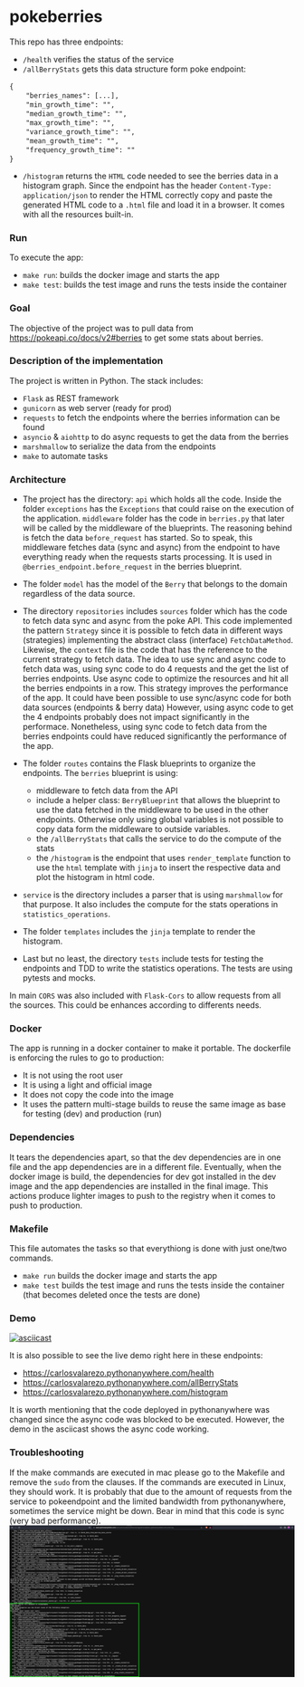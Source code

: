 # pokeberries

This repo has three endpoints:

- `/health` verifies the status of the service
- `/allBerryStats` gets this data structure form poke endpoint:
```
{
    "berries_names": [...],
    "min_growth_time": "",
    "median_growth_time": "",
    "max_growth_time": "",
    "variance_growth_time": "",
    "mean_growth_time": "",
    "frequency_growth_time": ""
}
```
- `/histogram` returns the `HTML` code needed to see the berries data in a histogram graph. Since the endpoint has the header `Content-Type: application/json` to render the HTML correctly copy and paste the generated HTML code to a `.html` file and load it in a browser. It comes with all the resources built-in.


### Run
To execute the app:
- `make run`: builds the docker image and starts the app
- `make test`: builds the test image and runs the tests inside the container

### Goal
The objective of the project was to pull data from https://pokeapi.co/docs/v2#berries to get some stats about berries.

### Description of the implementation
The project is written in Python. The stack includes:

- `Flask` as REST framework
- `gunicorn` as web server (ready for prod)
- `requests` to fetch the endpoints where the berries information can be found
- `asyncio` & `aiohttp` to do async requests to get the data from the berries
- `marshmallow` to serialize the data from the endpoints
- `make` to automate tasks

### Architecture
- The project has the directory: `api` which holds all the code. Inside the folder `exceptions` has the `Exceptions` that could raise on the execution of the application.
`middleware` folder has the code in `berries.py` that later will be called by the middleware of the blueprints. The reasoning behind is fetch the data `before_request` has started. So to speak, this middleware fetches data (sync and async) from the endpoint to have everything ready when the requests starts processing. It is used in `@berries_endpoint.before_request` in the berries blueprint.

- The folder `model` has the model of the `Berry` that belongs to the domain regardless of the data source.

- The directory `repositories` includes `sources` folder which has the code to fetch data sync and async from the poke API. This code implemented the pattern `Strategy` since it is possible to fetch data in different ways (strategies) implementing the abstract class (interface) `FetchDataMethod`. Likewise, the `context` file is the code that has the reference to the current strategy to fetch data. The idea to use sync and async code to fetch data was, using sync code to do 4 requests and the get the list of berries endpoints. Use async code to optimize the resources and hit all the berries endpoints in a row. This strategy improves the performance of the app. It could have been possible to use sync/async code for both data sources (endpoints & berry data) However, using async code to get the 4 endpoints probably does not impact significantly in the performace. Nonetheless, using sync code to fetch data from the berries endpoints could have reduced significantly the performance of the app.

- The folder `routes` contains the Flask blueprints to organize the endpoints. The `berries` blueprint is using:
    - middleware to fetch data from the API
    - include a helper class: `BerryBlueprint` that allows the blueprint to use the data fetched in the middleware to be used in the other endpoints. Otherwise only using global variables is not possible to copy data form the middleware to outside variables.
    - the `/allBerryStats` that calls the service to do the compute of the stats
    - the `/histogram` is the endpoint that uses `render_template` function to use the `html` template with `jinja` to insert the respective data and plot the histogram in html code.

- `service` is the directory includes a parser that is using `marshmallow` for that purpose. It also includes the compute for the stats operations in `statistics_operations`.

- The folder `templates` includes the `jinja` template to render the histogram.

- Last but no least, the directory `tests` include tests for testing the endpoints and TDD to write the statistics operations. The tests are using pytests and mocks. 

In main `CORS` was also included with `Flask-Cors` to allow requests from all the sources. This could be enhances according to differents needs.

### Docker
The app is running in a docker container to make it portable. The dockerfile is enforcing the rules to go to production:
- It is not using the root user
- It is using a light and official image
- It does not copy the code into the image
- It uses the pattern multi-stage builds to reuse the same image as base for testing (dev) and production (run)

### Dependencies
It tears the dependencies apart, so that the dev dependencies are in one file and the app dependencies are in a different file. Eventually, when the docker image is build, the dependencies for dev got installed in the dev image and the app dependencies are installed in the final image. This actions produce lighter images to push to the registry when it comes to push to production.

### Makefile
This file automates the tasks so that everythiong is done with just one/two commands.
- `make run` builds the docker image and starts the app
- `make test` builds the test image and runs the tests inside the container (that becomes deleted once the tests are done)

### Demo
[![asciicast](https://asciinema.org/a/9N0KrPxNE6Kp1ZrFvdD0fkYaV.svg)](https://asciinema.org/a/9N0KrPxNE6Kp1ZrFvdD0fkYaV)

It is also possible to see the live demo right here in these endpoints:
- https://carlosvalarezo.pythonanywhere.com/health
- https://carlosvalarezo.pythonanywhere.com/allBerryStats
- https://carlosvalarezo.pythonanywhere.com/histogram

It is worth mentioning that the code deployed in pythonanywhere was changed since the async code was blocked to be executed. However, the demo in the asciicast shows the async code working.

### Troubleshooting

If the make commands are executed in mac please go to the Makefile and remove the `sudo` from the clauses. If the commands are executed in Linux, they should work.
It is probably that due to the amount of requests from the service to pokeendpoint and the limited bandwidth from pythonanywhere, sometimes the service might be down. Bear in mind that this code is sync (very bad performance).
![Error on async code at pythonanywhere](https://github.com/carlosvalarezo/pokeberries/blob/main/images/screen_shot.png?raw=true)

